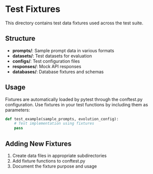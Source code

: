# Test Fixtures

This directory contains test data fixtures used across the test suite.

## Structure

- **prompts/**: Sample prompt data in various formats
- **datasets/**: Test datasets for evaluation
- **configs/**: Test configuration files
- **responses/**: Mock API responses
- **databases/**: Database fixtures and schemas

## Usage

Fixtures are automatically loaded by pytest through the conftest.py configuration.
Use fixtures in your test functions by including them as parameters:

```python
def test_example(sample_prompts, evolution_config):
    # Test implementation using fixtures
    pass
```

## Adding New Fixtures

1. Create data files in appropriate subdirectories
2. Add fixture functions to conftest.py
3. Document the fixture purpose and usage
